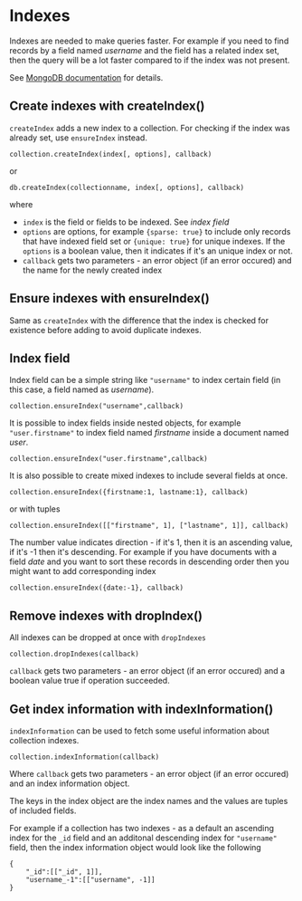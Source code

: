 Indexes
======================

Indexes are needed to make queries faster. For example if you need to find records by a field named *username* and
the field has a related index set, then the query will be a lot faster compared to if the index was not present.

See [MongoDB documentation](http://www.mongodb.org/display/DOCS/Indexes) for details.

## Create indexes with createIndex()

`createIndex` adds a new index to a collection. For checking if the index was already set, use `ensureIndex` instead.

    collection.createIndex(index[, options], callback)

or

    db.createIndex(collectionname, index[, options], callback)

where

  * `index` is the field or fields to be indexed. See *index field*
  * `options` are options, for example `{sparse: true}` to include only records that have indexed field set or `{unique: true}` for unique indexes. If the `options` is a boolean value, then it indicates if it's an unique index or not.
  * `callback` gets two parameters - an error object (if an error occured) and the name for the newly created index

## Ensure indexes with ensureIndex()

Same as `createIndex` with the difference that the index is checked for existence before adding to avoid duplicate indexes.

## Index field

Index field can be a simple string like `"username"` to index certain field (in this case, a field named as *username*).

    collection.ensureIndex("username",callback)

It is possible to index fields inside nested objects, for example `"user.firstname"` to index field named *firstname* inside a document named *user*.

    collection.ensureIndex("user.firstname",callback)

It is also possible to create mixed indexes to include several fields at once.

    collection.ensureIndex({firstname:1, lastname:1}, callback)

or with tuples

    collection.ensureIndex([["firstname", 1], ["lastname", 1]], callback)

The number value indicates direction - if it's 1, then it is an ascending value,
if it's -1 then it's descending. For example if you have documents with a field *date* and you want to sort these records in descending order then you might want to add corresponding index

    collection.ensureIndex({date:-1}, callback)

## Remove indexes with dropIndex()

All indexes can be dropped at once with `dropIndexes`

    collection.dropIndexes(callback)

`callback` gets two parameters - an error object (if an error occured) and a boolean value true if operation succeeded.

## Get index information with indexInformation()

`indexInformation` can be used to fetch some useful information about collection indexes.

    collection.indexInformation(callback)

Where `callback` gets two parameters - an error object (if an error occured) and an index information object.

The keys in the index object are the index names and the values are tuples of included fields.

For example if a collection has two indexes - as a default an ascending index for the `_id` field and an additonal descending index for `"username"` field, then the index information object would look like the following

    {
        "_id":[["_id", 1]],
        "username_-1":[["username", -1]]
    }
